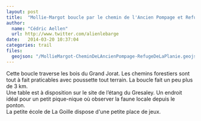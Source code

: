 ```yaml
---
layout: post
title:  "Mollie-Margot boucle par le chemin de l'Ancien Pompage et Refuge de la Planie"
author:
  name: "Cédric Aellen"
  url: http://www.twitter.com/alienlebarge
date:   2014-03-20 10:37:04
categories: trail
files:
  geojson: "/MollieMargot-CheminDeLAncienPompage-RefugeDeLaPlanie.geojson"
---
```


Cette boucle traverse les bois du Grand Jorat. Les chemins forestiers sont tout à fait praticables avec poussette tout terrain. La boucle fait un peu plus de 3 km.  
Une table est à disposition sur le site de l’étang du Gresaley. Un endroit idéal pour un petit pique-nique où observer la faune locale depuis le ponton.  
La petite école de La Goille dispose d'une petite place de jeux.
